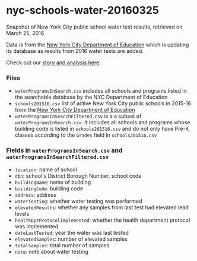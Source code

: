 # nyc-schools-water-20160325
Snapshot of New York City public school water test results, retrieved on March 25, 2016

Data is from the [New York City Department of Education](http://schools.nyc.gov/AboutUs/schools/watersafety) which is updating its database as results from 2016 water tests are added. 

Check out our [story and analysis here](http://wnyc.org/story/most-new-york-city-schools-have-not-tested-their-water-decade/). 

### Files
* `waterProgramsInSearch.csv` includes all schools and programs listed in the searchable database by the NYC Department of Education
* `schools201516.csv` list of active New York City public schools in 2015-16 from the [New York City Department of Education](http://schools.nyc.gov/Offices/EnterpriseOperations/DIIT/OOD/default.htm)
* `waterProgramsInSearchFiltered.csv` is a a subset of `waterProgramsInSearch.csv`. It includes all schools and programs whose building code is listed in `schools201516.csv` and do not only have Pre-K classes according to the `Grades` field in `schools201516.csv`

### Fields in `waterProgramsInSearch.csv` and `waterProgramsInSearchFiltered.csv`
* `location`: name of school
* `dbn`: school's District Borough Number, school code
* `buildingName`: name of building
* `buildingCode`: building code
* `address`: address
* `waterTesting`: whether water testing was performed
* `elevatedResults`: whether any samples from last test had elevated lead levels
* `healthDptProtocolImplemented`: whether the health department protocol was implemented
* `dateLastTested`: year the water was last tested
* `elevatedSamples`: number of elevated samples
* `totalSamples`: total number of samples
* `note`: note about water testing

